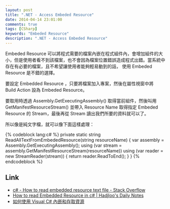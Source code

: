 ```yaml
---
layout: post
title: ".NET - Access Embeded Resource"
date: 2014-04-14 23:01:00
comments: true
tags: [CSharp]
keywords: "Embeded Resource"
description: ".NET - Access Embeded Resource"
---
```


Embeded Resource 可以將程式需要的檔案內嵌在程式組件內，會增加組件的大小，但是使用者看不到該檔案，也不會因為檔案位置錯誤造成程式出錯。當系統中存在有必要的檔案，且不希望讓使用者能夠輕易動到的話， 使用 Embeded Resource 是不錯的選擇。  

<!-- More -->

要設定 Embedded Resource ，只要將檔案加入專案，然後在屬性視窗中將 Build Action 設為 Embeded Resource。

要取用時透過 Assembly.GetExecutingAssembly() 取得當前組件，然後叫用 GetManifestResourceStream() 並帶入 Resource Name 取得指定 Embeded Resource 的 Stream，最後再從 Stream 讀出我們所要的資料就可以了。  

所以像是純文字檔，就可以像下面這樣處理：

{% codeblock lang:c# %}
private static string ReadAllTextFromEmbededResource(string resourceName)
{
    var assembly = Assembly.GetExecutingAssembly();
    using (var stream = assembly.GetManifestResourceStream(resourceName))
    using (var reader = new StreamReader(stream))
    {
        return reader.ReadToEnd();
    }
}
{% endcodeblock %}

Link
----
* [c# - How to read embedded resource text file - Stack Overflow](http://stackoverflow.com/questions/3314140/how-to-read-embedded-resource-text-file)
* [How to read Embedded Resource in c# | Hadjloo's Daily Notes](http://hajloo.wordpress.com/2009/12/14/%E2%80%AAhow-to-read-embedded-resource-in-c/)
* [如何使用 Visual C# 內嵌和存取資源](http://support.microsoft.com/kb/319292/zh-tw)
